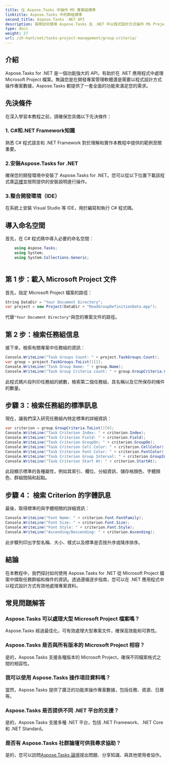 ```yaml
---
title: 在 Aspose.Tasks 中操作 MS 專案組標準
linktitle: Aspose.Tasks 中的群組標準
second_title: Aspose.Tasks .NET API
description: 探索如何使用 Aspose.Tasks 在 .NET 中以程式設計方式操作 MS Project 檔案。檢索任務組和標準資訊逐步範例。
type: docs
weight: 27
url: /zh-hant/net/tasks-project-management/group-criteria/
---
```

## 介紹
Aspose.Tasks for .NET 是一個功能強大的 API，有助於在 .NET 應用程式中處理 Microsoft Project 檔案。無論您是在開發專案管理軟體還是需要以程式設計方式操作專案數據，Aspose.Tasks 都提供了一套全面的功能來滿足您的需求。
## 先決條件
在深入學習本教程之前，請確保您具備以下先決條件：
### 1. C#和.NET Framework知識
熟悉 C# 程式語言和 .NET Framework 對於理解和實作本教程中提供的範例至關重要。
### 2.安裝Aspose.Tasks for .NET
確保您的開發環境中安裝了 Aspose.Tasks for .NET。您可以從以下位置下載該程式庫[這裡](https://releases.aspose.com/tasks/net/)並按照提供的安裝說明進行操作。
### 3.整合開發環境（IDE）
在系統上安裝 Visual Studio 等 IDE，用於編寫和執行 C# 程式碼。

## 導入命名空間
首先，在 C# 程式碼中導入必要的命名空間：
```csharp
    using Aspose.Tasks;
    using System;
    using System.Collections.Generic;
    
```
## 第 1 步：載入 Microsoft Project 文件
首先，指定 Microsoft Project 檔案的路徑：
```csharp
String DataDir = "Your Document Directory";
var project = new Project(DataDir + "ReadGroupDefinitionData.mpp");
```
代替`"Your Document Directory"`與您的專案文件的路徑。
## 第 2 步：檢索任務組信息
接下來，檢索有關專案中任務組的資訊：
```csharp
Console.WriteLine("Task Groups Count: " + project.TaskGroups.Count);
var group = project.TaskGroups.ToList()[1];
Console.WriteLine("Task Group Name: " + group.Name);
Console.WriteLine("Task Group Criteria count: " + group.GroupCriteria.Count);
```
此程式碼片段列印任務組的總數，檢索第二個任務組、其名稱以及它所保存的條件的數量。
## 步驟 3：檢索任務組的標準訊息
現在，讓我們深入研究任務組內特定標準的詳細資訊：
```csharp
var criterion = group.GroupCriteria.ToList()[0];
Console.WriteLine("Task Criterion Index: " + criterion.Index);
Console.WriteLine("Task Criterion Field: " + criterion.Field);
Console.WriteLine("Task Criterion GroupOn: " + criterion.GroupOn);
Console.WriteLine("Task Criterion Cell Color: " + criterion.CellColor);
Console.WriteLine("Task Criterion Font Color: " + criterion.FontColor);
Console.WriteLine("Task Criterion Group Interval: " + criterion.GroupInterval);
Console.WriteLine("Task Criterion Start At: " + criterion.StartAt);
```
此段顯示標準的各種屬性，例如其索引、欄位、分組資訊、儲存格顏色、字體顏色、群組間隔和起點。
## 步驟 4： 檢索 Criterion 的字體訊息
最後，取得標準的與字體相關的詳細資訊：
```csharp
Console.WriteLine("Font Name: " + criterion.Font.FontFamily);
Console.WriteLine("Font Size: " + criterion.Font.Size);
Console.WriteLine("Font Style: " + criterion.Font.Style);
Console.WriteLine("Ascending/Descending: " + criterion.Ascending);
```
此步驟列印出字型名稱、大小、樣式以及標準是否按升序或降序排序。

## 結論
在本教程中，我們探討如何使用 Aspose.Tasks for .NET 從 Microsoft Project 檔案中擷取任務群組和條件的資訊。透過遵循逐步指南，您可以在 .NET 應用程式中以程式設計方式有效地處理專案資料。
## 常見問題解答
### Aspose.Tasks 可以處理大型 Microsoft Project 檔案嗎？
Aspose.Tasks 經過最佳化，可有效處理大型專案文件，確保高效能和可靠性。
### Aspose.Tasks 是否與所有版本的 Microsoft Project 相容？
是的，Aspose.Tasks 支援各種版本的 Microsoft Project，確保不同檔案格式之間的相容性。
### 我可以使用 Aspose.Tasks 操作項目資料嗎？
當然，Aspose.Tasks 提供了廣泛的功能來操作專案數據，包括任務、資源、日曆等。
### Aspose.Tasks 是否提供不同 .NET 平台的支援？
是的，Aspose.Tasks 支援多種 .NET 平台，包括 .NET Framework、.NET Core 和 .NET Standard。
### 是否有 Aspose.Tasks 社群論壇可供我尋求協助？
是的，您可以訪問[Aspose.Tasks 論壇](https://forum.aspose.com/c/tasks/15)提出問題、分享知識、與其他使用者協作。